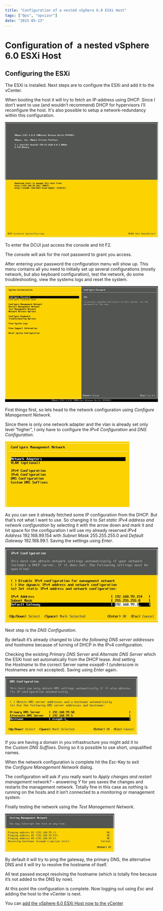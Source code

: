 ```yaml
---
title: "Configuration of a nested vSphere 6.0 ESXi Host"
tags: ["Ops", "opvizor"]
date: "2015-05-13"
---
```


# Configuration of  a nested vSphere 6.0 ESXi Host

## Configuring the ESXi

The ESXi is installed. Next steps are to configure the ESXi and add it to the vCenter.

When booting the host it will try to fetch an IP-address using DHCP. Since I don’t want to use (and wouldn’t recommend) DHCP for hypervisors I'll reconfigure the host. It's also possible to setup a network-redundancy within this configuration.

![vSphere 6.0 ESXi Host](/images/blog/wpid-esxi6_splash.jpg)

To enter the DCUI just access the console and hit F2.

The console will ask for the root password to grant you access.

After entering your password the configuration menu will show up. This menu contains all you need to initially set up several configurations (mostly network, but also keyboard configuration), test the network, do some troubleshooting, view the systems logs and reset the system.

![vSphere ESXi 6.0 setup pw](/images/blog/wpid-esxi6_pwset.jpg)

First things first, so lets head to the network configuration using _Configure Management Network_.

Since there is only one network adapter and the vlan is already set only level “higher”, I only have to configure the _IPv4 Configuration_ and _DNS Configuration_.

![vSphere ESXi 6 Network](/images/blog/wpid-esxi6_network.jpg)

As you can see it already fetched some IP configuration from the DHCP. But that’s not what I want to use. So changing it to _Set static IPv4 address and network configuration_ by selecting it with the arrow down and mark it and hit space for the configuration I will use my already reserved _IPv4 Address_ 192.168.99.154 with _Subnet Mask_ 255.255.255.0 and _Default Gateway_ 192.168.99.1. Saving the settings using _Enter_.

![ESXi 6.0 Network Setup](/images/blog/wpid-esxi6_network_setup.jpg)

Next step is the _DNS Configuration_.

By default it’s already changed to _Use the following DNS server addresses and hostname_ because of turning of DHCP in the IPv4 configuration.

Checking the existing _Primary DNS Server_ and _Alternate DNS Server_ which the ESXi host set automatically from the DHCP lease. And setting the _Hostname_ to the correct Server name _esxqa6-1_ (underscore in Hostnames are not accepted). Saving using _Enter_ again.

![vSphere ESXi 6.0 dns](/images/blog/wpid-esxi6_network_dns.jpg)

If you are having a domain in you infrastructure you might add it to the _Custom DNS Suffixes_. Doing so it is possible to use short, unqualified names.

When the network configuration is complete hit the _Esc_\-Key to exit the _Configure Management Network_ dialog.

The configuration will ask if you really want to _Apply changes and restart management network?_ – answering _Y_ for yes saves the changes and restarts the management network. Totally fine in this case as nothing is running on the hosts and it isn’t connected to a monitoring or management system.

Finally testing the network using the _Test Management Network_.

![ESXi 6.0 Testing management network](/images/blog/wpid-esx6i_network_test.jpg)

By default it will try to ping the gateway, the primary DNS, the alternative DNS and it will try to resolve the hostname of itself.

All test passed except resolving the hostname (which is totally fine because it’s not added to the DNS by now).

At this point the configuration is complete. Now logging out using _Esc_ and adding the host to the vCenter is next.

You can [add the vSphere 6.0 ESXi Host now to the vCenter](https://www.opvizor.com/blog/vmware-vsphere-6-adding-the-esxi-host-to-the-vcenter/ "add the vSphere 6.0 ESXi Host now to the vCenter")
